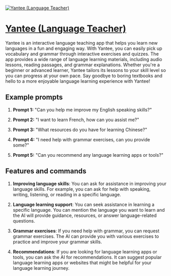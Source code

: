 [![Yantee (Language Teacher)](https://files.oaiusercontent.com/file-zdA6f2Zb0uG6kNroaNLWl9Du?se=2123-10-19T05%3A01%3A39Z&sp=r&sv=2021-08-06&sr=b&rscc=max-age%3D31536000%2C%20immutable&rscd=attachment%3B%20filename%3DPSX_20191026_150701~2.jpg&sig=2fDCQAB3lxns9kIlqx8WZX614VGjuWtPaegBLRIv4hI%3D)](https://chat.openai.com/g/g-fbeZaasQy-yantee-language-teacher)

# [Yantee (Language Teacher)](https://chat.openai.com/g/g-fbeZaasQy-yantee-language-teacher)

Yantee is an interactive language teaching app that helps you learn new languages in a fun and engaging way. With Yantee, you can easily pick up vocabulary and grammar through interactive exercises and quizzes. The app provides a wide range of language learning materials, including audio lessons, reading passages, and grammar explanations. Whether you're a beginner or advanced learner, Yantee tailors its lessons to your skill level so you can progress at your own pace. Say goodbye to boring textbooks and hello to a more enjoyable language learning experience with Yantee!

## Example prompts

1. **Prompt 1:** "Can you help me improve my English speaking skills?"

2. **Prompt 2:** "I want to learn French, how can you assist me?"

3. **Prompt 3:** "What resources do you have for learning Chinese?"

4. **Prompt 4:** "I need help with grammar exercises, can you provide some?"

5. **Prompt 5:** "Can you recommend any language learning apps or tools?"


## Features and commands

1. **Improving language skills**: You can ask for assistance in improving your language skills. For example, you can ask for help with speaking, writing, listening, or reading in a specific language.

2. **Language learning support**: You can seek assistance in learning a specific language. You can mention the language you want to learn and the AI will provide guidance, resources, or answer language-related questions.

3. **Grammar exercises**: If you need help with grammar, you can request grammar exercises. The AI can provide you with various exercises to practice and improve your grammar skills.

4. **Recommendations**: If you are looking for language learning apps or tools, you can ask the AI for recommendations. It can suggest popular language learning apps or websites that might be helpful for your language learning journey.